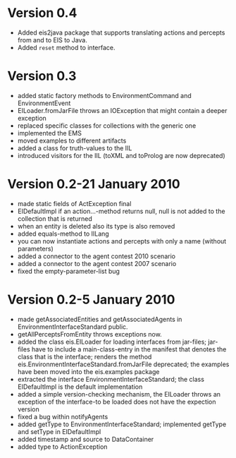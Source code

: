 # Version 0.4
- Added eis2java package that supports translating actions and percepts from and to EIS to Java.
- Added `reset` method to interface.

# Version 0.3
- added static factory methods to EnvironmentCommand and EnvironmentEvent
- EILoader.fromJarFile throws an IOException that might contain a deeper exception
- replaced specific classes for collections with the generic one
- implemented the EMS
- moved examples to different artifacts
- added a class for truth-values to the IIL
- introduced visitors for the IIL (toXML and toProlog are now deprecated)

# Version 0.2-21 January 2010

- made static fields of ActException final
- EIDefaultImpl if an action...-method returns null, null is not added to the collection that is returned
- when an entity is deleted also its type is also removed
- added equals-method to IILang
- you can now instantiate actions and percepts with only a name (without parameters)
- added a connector to the agent contest 2010 scenario
- added a connector to the agent contest 2007 scenario
- fixed the empty-parameter-list bug

# Version 0.2-5 January 2010

- made getAssociatedEntities and getAssociatedAgents in EnvironmentInterfaceStandard public.
- getAllPerceptsFromEntity throws exceptions now.
- added the class eis.EILoader for loading interfaces from jar-files; jar-files have to include a main-class-entry
  in the manifest that denotes the class that is the interface; renders the method eis.EnvironmentInterfaceStandard.fromJarFile
  deprecated; the examples have been moved into the eis.examples package
- extracted the interface EnvironmentInterfaceStandard; the class EIDefaultImpl is the default implementation
- added a simple version-checking mechanism, the EILoader throws an exception of the interface-to be loaded does not have the expection version
- fixed a bug within notifyAgents
- added getType to EnvironmentInterfaceStandard; implemented getType and setType in EIDefaultImpl
- added timestamp and source to DataContainer
- added type to ActionException